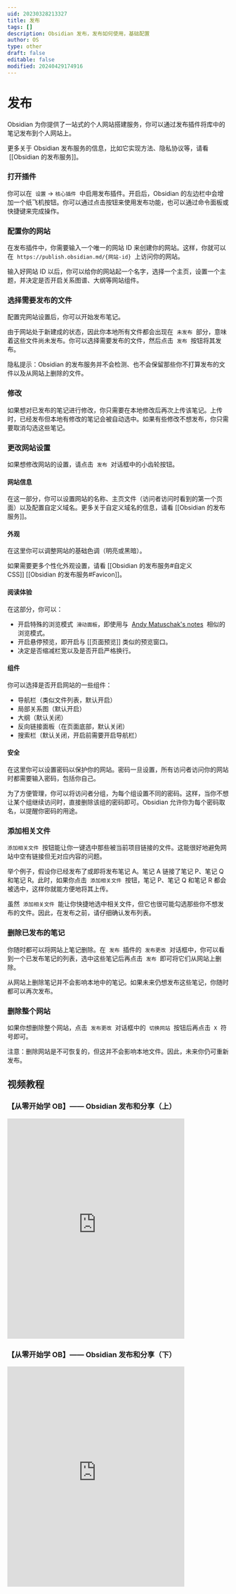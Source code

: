 ```yaml
---
uid: 20230328213327
title: 发布
tags: []
description: Obsidian 发布，发布如何使用，基础配置
author: OS
type: other
draft: false
editable: false
modified: 20240429174916
---
```


# 发布

Obsidian 为你提供了一站式的个人网站搭建服务，你可以通过发布插件将库中的笔记发布到个人网站上。

更多关于 Obsidian 发布服务的信息，比如它实现方法、隐私协议等，请看  [[Obsidian 的发布服务]]。

### 打开插件

你可以在  `设置` -> `核心插件`  中启用发布插件。开启后，Obsidian 的左边栏中会增加一个纸飞机按钮。你可以通过点击按钮来使用发布功能，也可以通过命令面板或快捷键来完成操作。

### 配置你的网站

在发布插件中，你需要输入一个唯一的网站 ID 来创建你的网站。这样，你就可以在  `https://publish.obsidian.md/{网站-id}`  上访问你的网站。

输入好网站 ID 以后，你可以给你的网站起一个名字，选择一个主页，设置一个主题，并决定是否开启关系图谱、大纲等网站组件。

### 选择需要发布的文件

配置完网站设置后，你可以开始发布笔记。

由于网站处于新建成的状态，因此你本地所有文件都会出现在  `未发布`  部分，意味着这些文件尚未发布。你可以选择需要发布的文件，然后点击  `发布`  按钮将其发布。

隐私提示：Obsidian 的发布服务并不会检测、也不会保留那些你不打算发布的文件以及从网站上删除的文件。

### 修改

如果想对已发布的笔记进行修改，你只需要在本地修改后再次上传该笔记。上传时，已经发布但本地有修改的笔记会被自动选中。如果有些修改不想发布，你只需要取消勾选这些笔记。

### 更改网站设置

如果想修改网站的设置，请点击  `发布`  对话框中的小齿轮按钮。

#### 网站信息

在这一部分，你可以设置网站的名称、主页文件（访问者访问时看到的第一个页面）以及配置自定义域名。更多关于自定义域名的信息，请看 [[Obsidian 的发布服务]]。

#### 外观

在这里你可以调整网站的基础色调（明亮或黑暗）。

如果需要更多个性化外观设置，请看 [[Obsidian 的发布服务#自定义 CSS]] [[Obsidian 的发布服务#Favicon]]。

#### 阅读体验

在这部分，你可以：

- 开启特殊的浏览模式  `滑动面板`，即使用与  [Andy Matuschak's notes](https://notes.andymatuschak.org/)  相似的浏览模式。
- 开启悬停预览，即开启与 [[页面预览]] 类似的预览窗口。
- 决定是否缩减栏宽以及是否开启严格换行。

#### 组件

你可以选择是否开启网站的一些组件：

- 导航栏（类似文件列表，默认开启）
- 局部关系图（默认开启）
- 大纲（默认关闭）
- 反向链接面板（在页面底部，默认关闭）
- 搜索栏（默认关闭，开启前需要开启导航栏）

#### 安全

在这里你可以设置密码以保护你的网站。密码一旦设置，所有访问者访问你的网站时都需要输入密码，包括你自己。

为了方便管理，你可以将访问者分组，为每个组设置不同的密码。这样，当你不想让某个组继续访问时，直接删除该组的密码即可。Obsidian 允许你为每个密码取名，以提醒你密码的用途。

### 添加相关文件

`添加相关文件`  按钮能让你一键选中那些被当前项目链接的文件。这能很好地避免网站中空有链接但无对应内容的问题。

举个例子，假设你已经发布了或即将发布笔记 A。笔记 A 链接了笔记 P、笔记 Q 和笔记 R。此时，如果你点击  `添加相关文件`  按钮，笔记 P、笔记 Q 和笔记 R 都会被选中，这样你就能方便地将其上传。

虽然  `添加相关文件`  能让你快捷地选中相关文件，但它也很可能勾选那些你不想发布的文件。因此，在发布之前，请仔细确认发布列表。

### 删除已发布的笔记

你随时都可以将网站上笔记删除。在  `发布`  插件的  `发布更改`  对话框中，你可以看到一个已发布笔记的列表，选中这些笔记后再点击  `发布`  即可将它们从网站上删除。

从网站上删除笔记并不会影响本地中的笔记。如果未来仍想发布这些笔记，你随时都可以再次发布。

### 删除整个网站

如果你想删除整个网站，点击  `发布更改`  对话框中的  `切换网站`  按钮后再点击  `X`  符号即可。

注意：删除网站是不可恢复的，但这并不会影响本地文件。因此，未来你仍可重新发布。

## 视频教程

### 【从零开始学 OB】—— Obsidian 发布和分享（上）

<iframe src="https://player.bilibili.com/player.html?aid=702374093&bvid=BV1Xm4y1n7bQ&cid=1232824646&page=1&autoplay=false" scrolling="no" border="0" frameborder="no" framespacing="0" allowfullscreen="true" width="80%" height="500"> </iframe>

### 【从零开始学 OB】—— Obsidian 发布和分享（下）

<iframe src="https://player.bilibili.com/player.html?aid=915113661&bvid=BV1au4y1i78j&cid=1241633570&page=1&autoplay=false" scrolling="no" border="0" frameborder="no" framespacing="0" allowfullscreen="true" width="80%" height="500"> </iframe>